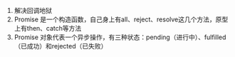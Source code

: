 1. 解决回调地狱
2. Promise 是一个构造函数，自己身上有all、reject、resolve这几个方法，原型上有then、catch等方法
3. Promise 对象代表一个异步操作，有三种状态：pending（进行中）、fulfilled（已成功）和rejected（已失败）